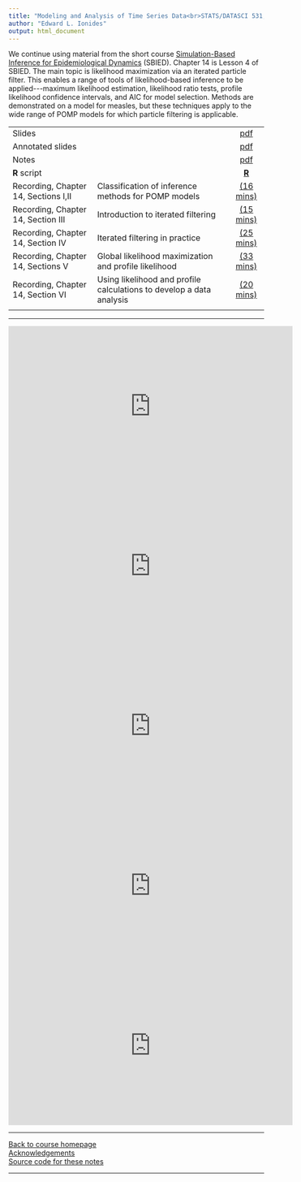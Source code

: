 ```yaml
---
title: "Modeling and Analysis of Time Series Data<br>STATS/DATASCI 531, Winter 2022<br>Chapter 14: Likelihood maximization for POMP models"
author: "Edward L. Ionides"
output: html_document
---
```


We continue using material from the short course [Simulation-Based Inference for Epidemiological Dynamics](https://kingaa.github.io/sbied/) (SBIED). Chapter 14 is Lesson 4 of SBIED. The main topic is likelihood maximization via an iterated particle filter. This enables a range of tools of likelihood-based inference to be applied---maximum likelihood estimation, likelihood ratio tests, profile likelihood confidence intervals, and AIC for model selection. Methods are demonstrated on a model for measles, but these techniques apply to the wide range of POMP models for which particle filtering is applicable.

| | ||
|:---------------|:---------------|:------------------------:|
| Slides  | | [pdf](https://kingaa.github.io/sbied/mif/slides.pdf) |
| Annotated slides  | | [pdf](slides-annotated.pdf) |
| Notes   | | [pdf](https://kingaa.github.io/sbied/mif/notes.pdf) |
| **R** script  | | [**R**](https://kingaa.github.io/sbied/mif/main.R) |
| Recording, Chapter 14, Sections I,II | Classification of inference methods for POMP models | [(16 mins)](https://youtu.be/OaKbivero6I) | 
| Recording, Chapter 14, Section III | Introduction to iterated filtering | [(15 mins)](https://youtu.be/4icXW5pdc5E) |
| Recording, Chapter 14, Section IV | Iterated filtering in practice | [(25 mins)](https://youtu.be/xHCcd_6TU9E) |
| Recording, Chapter 14, Sections V | Global likelihood maximization and profile likelihood | [(33 mins)](https://youtu.be/RFm_KbzkYXk) |
| Recording, Chapter 14, Section VI | Using likelihood and profile calculations to develop a data analysis | [(20 mins)](https://youtu.be/TL7e4jRg3Xw) |
                                                         |
-----------


<iframe width="560" height="315" src="https://www.youtube.com/embed/OaKbivero6I" frameborder="0" allow="accelerometer; autoplay; clipboard-write; encrypted-media; gyroscope; picture-in-picture" allowfullscreen></iframe>

<iframe width="560" height="315" src="https://www.youtube.com/embed/4icXW5pdc5E" frameborder="0" allow="accelerometer; autoplay; clipboard-write; encrypted-media; gyroscope; picture-in-picture" allowfullscreen></iframe>

<iframe width="560" height="315" src="https://www.youtube.com/embed/xHCcd_6TU9E" frameborder="0" allow="accelerometer; autoplay; clipboard-write; encrypted-media; gyroscope; picture-in-picture" allowfullscreen></iframe>

<iframe width="560" height="315" src="https://www.youtube.com/embed/RFm_KbzkYXk" frameborder="0" allow="accelerometer; autoplay; clipboard-write; encrypted-media; gyroscope; picture-in-picture" allowfullscreen></iframe>

<iframe width="560" height="315" src="https://www.youtube.com/embed/TL7e4jRg3Xw" frameborder="0" allow="accelerometer; autoplay; clipboard-write; encrypted-media; gyroscope; picture-in-picture" allowfullscreen></iframe>

----------------------

[Back to course homepage](../index.html)  
[Acknowledgements](../acknowledge.html)  
[Source code for these notes](http://github.com/kingaa/sbied/tree/master/mif)


----------------------
